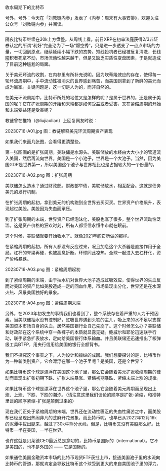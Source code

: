 
收水周期下的比特币

号外，号外：今天在「刘教链内参」发表了《内参：周末有大事安排》，欢迎关注公众号「刘教链内参」并阅读。

---

隔夜比特币继续在30k上方盘整。从周线上看，前日XRP在初审法庭获得2/3非证券认定的所谓“利好”完全沦为了一场“爆空秀”，只是进一步透支了一点点市场的力量，一切回到原点，继续延续小幅下跌的态势。短线投机者已经被反复清洗，长线囤积者死拿不动，市场流动性越来越干，但是又缺乏实质性变盘因素，于是就造成了目前这种尴尬的局面。

关于美元环流的收割，在内参里有所补充说明。因为坎蒂隆效应的存在，使得每一轮环流周期中，手中流动性被消灭的世界感到痛苦，而美国则拿到了新鲜的美元而成为赢家。关键问题是，这一切是人为的，而非自然的。

在美元环流周期中，比特币所处的地位又是怎样的呢？是属于世界的，还是属于美国的呢？它在扩张周期的开始和末端都是如何受益或者受害，又在紧缩周期的开始和末端受益还是受害呢？

教链曾在推特（@liujiaolian）上回复网友时说：

20230716-A01.jpg
图：教链解释美元环流周期资产表现

如果我们来画几张图，会看得更清楚些。

第一张图画的是扩张周期。美联储是水源头。美联储放的水经由大大小小的管道流入美国，然后再流向世界。美国是一个小池子，世界是一个大池子。当然，因为美国GDP是世界第一，所以美国这个池子与世界相比也是占据较大的一个份量的。

20230716-A02.png
图：扩张周期

美联储怎么造水？通过财政部。财政部举债，美联储放水，相互配合。这就是债务美元的发行机制。

在扩张周期的起初，拿到美元的机构跑到全世界去买买买。世界资产价格飙升，表现超过美股。美股因为失血而承压。

到了扩张周期的末端，世界资产已经泡沫化，美股也涨了很多，整个世界流动性泛滥。这是资产价格的狂欢时刻，所有人都坚信永恒牛市就在眼前。

这个时候，美联储就要开始收水了。就像2021年底它所做的那样。

在紧缩周期的起初，所有人都没有反应过来，况且加息这个大杀器是直接作用于全局。杠杆的脊梁再硬，也被高息折断。环球同此凉热。全球一起进入去杠杆化，资产价格暴跌。

20230716-A03.png
图：紧缩周期起初

到了紧缩周期的末端，由于抽水机对世界大池子造成虹吸效应，使得世界的失血反而对美国的资产比如美股造成一定的回血作用，市场呈现出分化，世界还是在水深火热、风景美国独好的景象。

20230716-A04.png
图：紧缩周期末端

另外，在2023年初发生的事情我们也看到了，整个系统存在着严重的人为干预因素。当美联储抽水没有控制好，虹吸世界遇到头铁的主儿，吸上来的水不足以支撑美国资本市场自身的失血，居然美国银行业自己先崩了。这个时候怎么办？美联储和财政部在这个系统中穿一条裤子的本质就显露无疑。鲍威尔和耶伦迅速联手行动，联手紧急扩表放水，定向给美国银行体系输血。并且美联储还迅速推出了核弹级工具BTFP，用央行信用给美国的银行全额背书。

我们不探究这个事实之下，人为设计和操纵的成因。我们想要探讨的是，比特币作为一种新类别资产，它会漂浮在哪一个池子里呢？是美国，还是全世界？

如果比特币这个球是漂浮在美国这个池子里，那么它会随着美元扩张收缩周期的律动而呈现出扩张初期下跌、扩张末端暴涨、紧缩初期暴跌、紧缩末端上涨的规律。

如果比特币这个球是漂浮在世界这个池子里，那么它会随着美元周期而呈现出上涨、上涨、下跌、下跌的潮汐。（请注意这里我们谈论的顺序是扩张-紧缩，和推特里谈的顺序紧缩-扩张是颠倒过来的）

现在我们正处于紧缩周期的末端，世界还在流动性匮乏的失血性痛苦之中，而美股却已经呈现出热闹非凡的芝麻开花景象，而比特币呢，也早已从2022年12月16k的泥潭中拔出腿来，越过了30k牛熊分水岭。但是，比特币又没有美股那么好。比特币一半在美国，一半在世界。

也许这就是贝莱德CEO最近总是念叨的，比特币是国际的（international）。它不是美国的，也不是外国的 —— 它是国际的。

如果通往美国金融资本市场的比特币现货ETF获批上市，接通美国池子里的水流向比特币的管道，那就肯定会导致比特币这个球受到更大的来自美国池子里的浮力。




